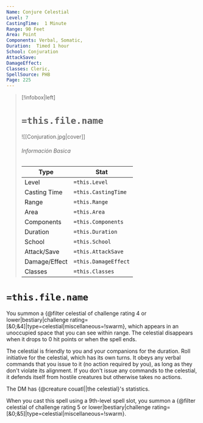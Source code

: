 ```yaml
---
Name: Conjure Celestial
Level: 7
CastingTime:  1 Minute 
Range: 90 Feet
Area: Point
Components: Verbal, Somatic, 
Duration:  Timed 1 hour
School: Conjuration
AttackSave: 
DamageEffect: 
Classes: Cleric, 
SpellSource: PHB
Page: 225
---
```


>[!infobox|left]
># `=this.file.name`
>![[Conjuration.jpg|cover]]
> ###### Información Basica
> Type |  Stat |
> ---|---|
> Level | `=this.Level` |
> Casting Time | `=this.CastingTime` |
> Range | `=this.Range` |
> Area | `=this.Area` |
> Components | `=this.Components` |
> Duration | `=this.Duration` |
> School | `=this.School` |
> Attack/Save | `=this.AttackSave` |
> Damage/Effect | `=this.DamageEffect` |
> Classes | `=this.Classes` |

# `=this.file.name`
You summon a {@filter celestial of challenge rating 4 or lower|bestiary|challenge rating&#x3D;[&amp;0;&amp;4]|type&#x3D;celestial|miscellaneous&#x3D;!swarm}, which appears in an unoccupied space that you can see within range. The celestial disappears when it drops to 0 hit points or when the spell ends.

The celestial is friendly to you and your companions for the duration. Roll initiative for the celestial, which has its own turns. It obeys any verbal commands that you issue to it (no action required by you), as long as they don&#x27;t violate its alignment. If you don&#x27;t issue any commands to the celestial, it defends itself from hostile creatures but otherwise takes no actions.

The DM has {@creature couatl||the celestial}&#x27;s statistics.



 


 


 


When you cast this spell using a 9th-level spell slot, you summon a {@filter celestial of challenge rating 5 or lower|bestiary|challenge rating&#x3D;[&amp;0;&amp;5]|type&#x3D;celestial|miscellaneous&#x3D;!swarm}. 